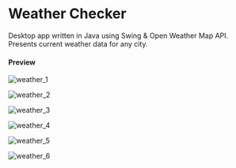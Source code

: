 # Weather Checker
Desktop app written in Java using Swing & Open Weather Map API. 
Presents current weather data for any city.


#### Preview
![weather_1](https://user-images.githubusercontent.com/58771510/72220914-b1cd5800-354d-11ea-8f95-d872c9b8fba6.png)

![weather_2](https://user-images.githubusercontent.com/58771510/72220918-b560df00-354d-11ea-973e-78220db3fbb2.png)

![weather_3](https://user-images.githubusercontent.com/58771510/72220921-b98cfc80-354d-11ea-995a-8ace840190f8.png)

![weather_4](https://user-images.githubusercontent.com/58771510/72220922-b98cfc80-354d-11ea-8527-48b50c01127d.png)

![weather_5](https://user-images.githubusercontent.com/58771510/72220923-bc87ed00-354d-11ea-859e-8133ae0f1f68.png)

![weather_6](https://user-images.githubusercontent.com/58771510/72220925-beea4700-354d-11ea-9097-405d60b75bde.png)
